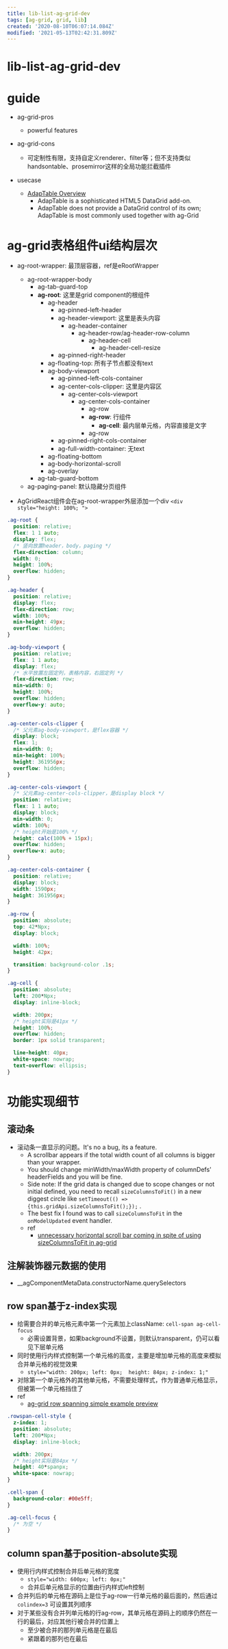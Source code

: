 ```yaml
---
title: lib-list-ag-grid-dev
tags: [ag-grid, grid, lib]
created: '2020-08-10T06:07:14.084Z'
modified: '2021-05-13T02:42:31.809Z'
---
```


# lib-list-ag-grid-dev

# guide
- ag-grid-pros
  - powerful features

- ag-grid-cons
  - 可定制性有限，支持自定义renderer、filter等；但不支持类似handsontable、prosemirror这样的全局功能拦截插件

- usecase
  - [AdapTable Overview](https://docs.adaptabletools.com/docs/)
    - AdapTable is a sophisticated HTML5 DataGrid add-on.
    - AdapTable does not provide a DataGrid control of its own; AdapTable is most commonly used together with ag-Grid 
# ag-grid表格组件ui结构层次
- ag-root-wrapper: 最顶层容器，ref是eRootWrapper
  - ag-root-wrapper-body
    - ag-tab-guard-top
    - **ag-root**: 这里是grid component的根组件
      - ag-header
        - ag-pinned-left-header
        - ag-header-viewport: 这里是表头内容
          - ag-header-container
            - ag-header-row/ag-header-row-column
              - ag-header-cell
                - ag-header-cell-resize
        - ag-pinned-right-header
      - ag-floating-top: 所有子节点都没有text
      - ag-body-viewport
        - ag-pinned-left-cols-container
        - ag-center-cols-clipper: 这里是内容区
          - ag-center-cols-viewport
            - ag-center-cols-container
              - ag-row
              - **ag-row**: 行组件
                - **ag-cell**: 最内层单元格，内容直接是文字
              - ag-row
        - ag-pinned-right-cols-container
        - ag-full-width-container: 无text
      - ag-floating-bottom
      - ag-body-horizontal-scroll
      - ag-overlay
    - ag-tab-guard-bottom
  - ag-paging-panel: 默认隐藏分页组件

- AgGridReact组件会在ag-root-wrapper外层添加一个div `<div style="height: 100%; ">`

```CSS
.ag-root {
  position: relative;
  flex: 1 1 auto;
  display: flex;
  /* 竖向放置header，body，paging */
  flex-direction: column;
  width: 0;
  height: 100%;
  overflow: hidden;
}

.ag-header {
  position: relative;
  display: flex;
  flex-direction: row;
  width: 100%;
  min-height: 49px;
  overflow: hidden;
}

.ag-body-viewport {
  position: relative;
  flex: 1 1 auto;
  display: flex;
  /* 水平放置左固定列，表格内容，右固定列 */
  flex-direction: row;
  min-width: 0;
  height: 100%;
  overflow: hidden;
  overflow-y: auto;
}

.ag-center-cols-clipper {
  /* 父元素ag-body-viewport，是flex容器 */
  display: block;
  flex: 1;
  min-width: 0;
  min-height: 100%;
  height: 361956px;
  overflow: hidden;
}

.ag-center-cols-viewport {
  /* 父元素ag-center-cols-clipper，是display block */
  position: relative;
  flex: 1 1 auto;
  display: block;
  min-width: 0;
  width: 100%;
  /* height开始是100% */
  height: calc(100% + 15px);
  overflow: hidden;
  overflow-x: auto;
}

.ag-center-cols-container {
  position: relative;
  display: block;
  width: 1590px;
  height: 361956px;
}

.ag-row {
  position: absolute;
  top: 42*Npx;
  display: block;

  width: 100%;
  height: 42px;

  transition: background-color .1s;
}

.ag-cell {
  position: absolute;
  left: 200*Npx;
  display: inline-block;

  width: 200px;
  /* height实际是41px */
  height: 100%;
  overflow: hidden;
  border: 1px solid transparent;

  line-height: 40px;
  white-space: nowrap;
  text-overflow: ellipsis;
}
```

# 功能实现细节

## 滚动条

- 滚动条一直显示的问题。It's no a bug, its a feature. 
  - A scrollbar appears if the total width count of all columns is bigger than your wrapper. 
  - You should change minWidth/maxWidth property of columnDefs' headerFields and you will be fine.
  - Side note: If the grid data is changed due to scope changes or not initial defined, you need to recall `sizeColumnsToFit()` in a new diggest circle like `setTimeout(() => {this.gridApi.sizeColumnsToFit();});` .
  - The best fix I found was to call `sizeColumnsToFit` in the `onModelUpdated` event handler. 
  - ref
    - [unnecessary horizontal scroll bar coming in spite of using sizeColumnsToFit in ag-grid](https://stackoverflow.com/questions/47454302/unnecessary-horizontal-scroll-bar-coming-inspite-of-using-sizecolumnstofit-in-ag)

## 注解装饰器元数据的使用

- __agComponentMetaData.constructorName.querySelectors

## row span基于z-index实现

  - 给需要合并的单元格元素中第一个元素加上className: `cell-span ag-cell-focus`
    - 必需设置背景，如果background不设置，则默认transparent，仍可以看见下层单元格
  - 同时使用行内样式控制第一个单元格的高度，主要是增加单元格的高度来模拟合并单元格的视觉效果 
    - `style="width: 200px; left: 0px;  height: 84px; z-index: 1;"`
  - 对除第一个单元格外的其他单元格，不需要处理样式，作为普通单元格显示，但被第一个单元格挡住了
  - ref
    - [ag-grid row spanning simple example preview](https://www.ag-grid.com/example-runner/grid-vanilla.php?section=javascript-grid-row-spanning&example=row-spanning-simple)

```CSS
.rowspan-cell-style {
  z-index: 1;
  position: absolute;
  left: 200*Npx;
  display: inline-block;

  width: 200px;
  /* height实际是84px */
  height: 40*spanpx;
  white-space: nowrap;
}

.cell-span {
  background-color: #00e5ff;
}

.ag-cell-focus {
  /* 为空 */
}
```

## column span基于position-absolute实现

  - 使用行内样式控制合并后单元格的宽度
    - `style="width: 600px; left: 0px;"`
    - 合并后单元格显示的位置由行内样式left控制
  - 合并列后的单元格在源码上是位于ag-row一行单元格的最后面的，然后通过 `colindex=3` 可设置其列顺序
  - 对于某些没有合并列单元格的行ag-row，其单元格在源码上的顺序仍然在一行的最后，对应其他行被合并的位置上
    - 至少被合并的那列单元格是在最后
    - 紧跟着的那列也在最后
